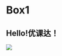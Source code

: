 # Box1
## Hello!优课达！
![](https://qgt-style.oss-cn-hangzhou.aliyuncs.com/newcoursep4/g1/g1-2-2/tenor.gif)
